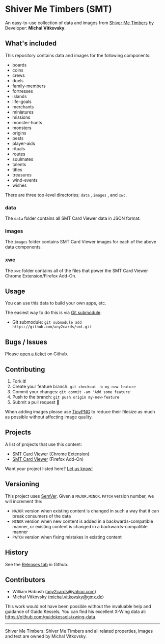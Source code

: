 # Shiver Me Timbers (SMT)

An easy-to-use collection of data and images from [Shiver Me Timbers](https://www.kickstarter.com/projects/shivermetimbers/shiver-me-timbers-0) by Developer: **Michal Vitkovsky**.

## What's included

This repository contains data and images for the following components:

- boards
- coins
- crews
- duels
- family-members
- fortresses
- islands
- life-goals
- merchants
- miniatures
- missions
- monster-hunts
- monsters
- origins
- pests
- player-aids
- rituals
- routes
- soulmates
- talents
- titles
- treasures
- wind-events
- wishes

There are three top-level directories; `data` , `images` , and `xwc`.

### data

The `data` folder contains all SMT Card Viewer data in JSON format.

### images

The `images` folder contains SMT Card Viewer images for each of the above data components.

### xwc

The `xwc` folder contains all of the files that power the SMT Card Viewer Chrome Extension/Firefox Add-On.

## Usage

You can use this data to build your own apps, etc.

The easiest way to do this is via [Git submodule](https://git-scm.com/book/en/v2/Git-Tools-Submodules#Starting-with-Submodules):

* Git submodule: `git submodule add https://github.com/any2cards/smt.git`

## Bugs / Issues

Please [open a ticket](https://github.com/any2cards/smt/issues/new) on Github.

## Contributing

1. Fork it!
2. Create your feature branch: `git checkout -b my-new-feature`
3. Commit your changes: `git commit -am 'Add some feature'`
4. Push to the branch: `git push origin my-new-feature`
5. Submit a pull request :tada:

When adding images please use [TinyPNG](https://tinypng.com/) to reduce their filesize as much as possible without affecting image quality.

## Projects

A list of projects that use this content:

- [SMT Card Viewer](https://chrome.google.com/webstore/detail/shiver-me-timbers-card-vi/ghkemgcekgmlbljofgjgcglodnchnnal) (Chrome Extension)
- [SMT Card Viewer](https://addons.mozilla.org/en-US/firefox/addon/shiver-me-timbers-card-viewer/) (Firefox Add-On)

Want your project listed here? [Let us know!](https://github.com/any2cards/smt/issues/new?title=Add%20Project)

## Versioning

This project uses [SemVer](http://semver.org/). Given a `MAJOR.MINOR.PATCH` version number, we will increment the:
- `MAJOR` version when existing content is changed in such a way that it can break consumers of the data
- `MINOR` version when new content is added in a backwards-compatible manner, or existing content is changed in a backwards-compatible manner
- `PATCH` version when fixing mistakes in existing content

## History

See the [Releases tab](https://github.com/any2cards/smt/releases) in Github.

## Contributors

- William Habush (any2cards@yahoo.com)
- Michal Vitkovsky (michal.vitkovsky@gmx.de)

This work would not have been possible without the invaluable help and guidance of Guido Kessels. You can find his excellent X-Wing data at: https://github.com/guidokessels/xwing-data.

---

Shiver Me Timbers: Shiver Me Timbers and all related properties, images and text are owned by Michal Vitkovsky.

